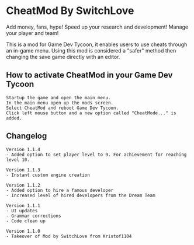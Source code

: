 # CheatMod By SwitchLove	

Add money, fans, hype! Speed up your research and development! Manage your player and team!

This is a mod for Game Dev Tycoon, it enables users to use cheats through an in-game menu. Using this mod is considered a "safer" method then changing the save game directly with an editor.

## How to activate CheatMod in your Game Dev Tycoon

	Startup the game and open the main menu.
	In the main menu open up the mods screen.
	Select CheatMod and reboot Game Dev Tycoon.
	Click left mouse button and a new option called "CheatMode..." is added.	

## Changelog
	Version 1.1.4 
	- Added option to set player level to 9. For achievement for reaching level 10.

	Version 1.1.3
	- Instant custom engine creation
	
	Version 1.1.2
	- Added option to hire a famous developer
	- Increased level of hired developers from the Dream Team
	
	Version 1.1.1
  	- UI updates
	- Grammar corrections
	- Code clean up
	
	Version 1.1.0
	- Takeover of Mod by SwitchLove from Kristof1104
